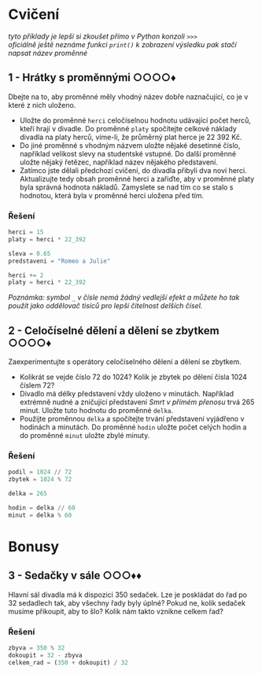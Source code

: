 # Cvičení

*tyto příklady je lepší si zkoušet přímo v Python konzoli `>>> `*  
*oficiálně ještě neznáme funkci `print()`*
*k zobrazení výsledku pak stačí napsat název proměnné*

## 1 - Hrátky s proměnnými ○○○○♦

Dbejte na to, aby proměnné měly vhodný název dobře naznačující, co je v které z nich uloženo.

- Uložte do proměnné `herci` celočíselnou hodnotu udávající počet herců, kteří hrají v divadle. Do proměnné `platy`
  spočítejte celkové náklady divadla na platy herců, víme-li, že průměrný plat herce je 22 392 Kč.
- Do jiné proměnné s vhodným názvem uložte nějaké desetinné číslo, například velikost slevy na studentské vstupné. Do
  další proměnné uložte nějaký řetězec, například název nějakého představení.
- Zatímco jste dělali předchozí cvičení, do divadla přibyli dva noví herci. Aktualizujte tedy obsah proměnné herci a
  zařiďte, aby v proměnné platy byla správná hodnota nákladů. Zamyslete se nad tím co se stalo s hodnotou, která byla v
  proměnné herci uložena před tím.

### Řešení

```python
herci = 15
platy = herci * 22_392

sleva = 0.65
predstaveni = "Romeo a Julie"

herci += 2
platy = herci * 22_392
```

*Poznámka: symbol `_` v čísle nemá žádný vedlejší efekt a můžete ho tak použít jako oddělovač tisíců pro lepší čitelnost
delších čísel.*

## 2 - Celočíselné dělení a dělení se zbytkem ○○○○♦

Zaexperimentujte s operátory celočíselného dělení a dělení se zbytkem.

- Kolikrát se vejde číslo 72 do 1024? Kolik je zbytek po dělení čísla 1024 číslem 72?
- Divadlo má délky představení vždy uloženo v minutách. Například extrémně nudné a zničující představení *Smrt v přímém
  přenosu* trvá 265 minut. Uložte tuto hodnotu do proměnné `delka`.
- Použijte proměnnou `delka` a spočítejte trvání představení vyjádřeno v hodinách a minutách. Do proměnné `hodin` uložte
  počet celých hodin a do proměnné `minut` uložte zbylé minuty.

### Řešení

```python
podil = 1024 // 72
zbytek = 1024 % 72

delka = 265

hodin = delka // 60
minut = delka % 60
```

# Bonusy

## 3 - Sedačky v sále ○○○♦♦

Hlavní sál divadla má k dispozici 350 sedaček. Lze je poskládat do řad po 32 sedadlech tak, aby všechny řady byly úplné?
Pokud ne, kolik sedaček musíme přikoupit, aby to šlo? Kolik nám takto vznikne celkem řad?

### Řešení

```python
zbyva = 350 % 32
dokoupit = 32 - zbyva
celkem_rad = (350 + dokoupit) / 32
```
